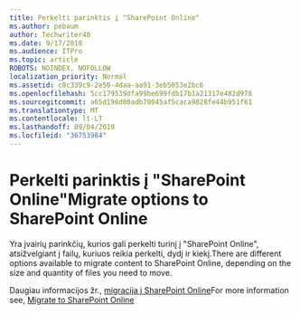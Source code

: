 ```yaml
---
title: Perkelti parinktis į "SharePoint Online"
ms.author: pebaum
author: Techwriter40
ms.date: 9/17/2018
ms.audience: ITPro
ms.topic: article
ROBOTS: NOINDEX, NOFOLLOW
localization_priority: Normal
ms.assetid: c8c339c9-2e50-4daa-aa91-3eb5053e2bc6
ms.openlocfilehash: 5cc179539dfa99be699fdb17b1a21317e482d978
ms.sourcegitcommit: a65d196d00adb70045af5caca9828fe44b951f61
ms.translationtype: MT
ms.contentlocale: lt-LT
ms.lasthandoff: 09/04/2019
ms.locfileid: "36753984"
---
```

# <a name="migrate-options-to-sharepoint-online"></a><span data-ttu-id="80a1f-102">Perkelti parinktis į "SharePoint Online"</span><span class="sxs-lookup"><span data-stu-id="80a1f-102">Migrate options to SharePoint Online</span></span>

<span data-ttu-id="80a1f-103">Yra įvairių parinkčių, kurios gali perkelti turinį į "SharePoint Online", atsižvelgiant į failų, kuriuos reikia perkelti, dydį ir kiekį.</span><span class="sxs-lookup"><span data-stu-id="80a1f-103">There are different options available to migrate content to SharePoint Online, depending on the size and quantity of files you need to move.</span></span>
  
<span data-ttu-id="80a1f-104">Daugiau informacijos žr., [migracija į SharePoint Online](https://go.microsoft.com/fwlink/?linkid-2022029)</span><span class="sxs-lookup"><span data-stu-id="80a1f-104">For more information see, [Migrate to SharePoint Online](https://go.microsoft.com/fwlink/?linkid-2022029)</span></span>
  

